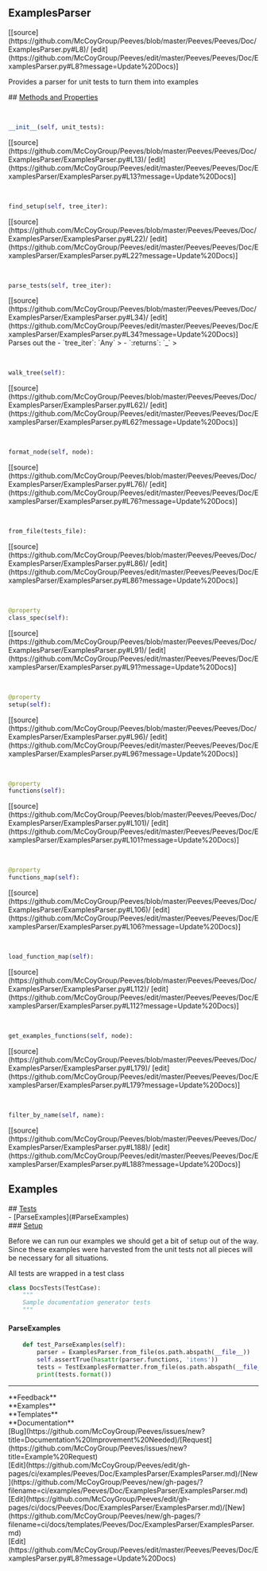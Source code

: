 ## <a id="Peeves.Peeves.Doc.ExamplesParser.ExamplesParser">ExamplesParser</a> 

<div class="docs-source-link" markdown="1">
[[source](https://github.com/McCoyGroup/Peeves/blob/master/Peeves/Peeves/Doc/ExamplesParser.py#L8)/
[edit](https://github.com/McCoyGroup/Peeves/edit/master/Peeves/Peeves/Doc/ExamplesParser.py#L8?message=Update%20Docs)]
</div>

Provides a parser for unit tests to turn them into examples







<div class="collapsible-section">
 <div class="collapsible-section collapsible-section-header" markdown="1">
## <a class="collapse-link" data-toggle="collapse" href="#methods" markdown="1"> Methods and Properties</a> <a class="float-right" data-toggle="collapse" href="#methods"><i class="fa fa-chevron-down"></i></a>
 </div>
 <div class="collapsible-section collapsible-section-body collapse show" id="methods" markdown="1">
 
<a id="Peeves.Peeves.Doc.ExamplesParser.ExamplesParser.__init__" class="docs-object-method">&nbsp;</a> 
```python
__init__(self, unit_tests): 
```
<div class="docs-source-link" markdown="1">
[[source](https://github.com/McCoyGroup/Peeves/blob/master/Peeves/Peeves/Doc/ExamplesParser/ExamplesParser.py#L13)/
[edit](https://github.com/McCoyGroup/Peeves/edit/master/Peeves/Peeves/Doc/ExamplesParser/ExamplesParser.py#L13?message=Update%20Docs)]
</div>


<a id="Peeves.Peeves.Doc.ExamplesParser.ExamplesParser.find_setup" class="docs-object-method">&nbsp;</a> 
```python
find_setup(self, tree_iter): 
```
<div class="docs-source-link" markdown="1">
[[source](https://github.com/McCoyGroup/Peeves/blob/master/Peeves/Peeves/Doc/ExamplesParser/ExamplesParser.py#L22)/
[edit](https://github.com/McCoyGroup/Peeves/edit/master/Peeves/Peeves/Doc/ExamplesParser/ExamplesParser.py#L22?message=Update%20Docs)]
</div>


<a id="Peeves.Peeves.Doc.ExamplesParser.ExamplesParser.parse_tests" class="docs-object-method">&nbsp;</a> 
```python
parse_tests(self, tree_iter): 
```
<div class="docs-source-link" markdown="1">
[[source](https://github.com/McCoyGroup/Peeves/blob/master/Peeves/Peeves/Doc/ExamplesParser/ExamplesParser.py#L34)/
[edit](https://github.com/McCoyGroup/Peeves/edit/master/Peeves/Peeves/Doc/ExamplesParser/ExamplesParser.py#L34?message=Update%20Docs)]
</div>
Parses out the
  - `tree_iter`: `Any`
    > 
  - `:returns`: `_`
    >


<a id="Peeves.Peeves.Doc.ExamplesParser.ExamplesParser.walk_tree" class="docs-object-method">&nbsp;</a> 
```python
walk_tree(self): 
```
<div class="docs-source-link" markdown="1">
[[source](https://github.com/McCoyGroup/Peeves/blob/master/Peeves/Peeves/Doc/ExamplesParser/ExamplesParser.py#L62)/
[edit](https://github.com/McCoyGroup/Peeves/edit/master/Peeves/Peeves/Doc/ExamplesParser/ExamplesParser.py#L62?message=Update%20Docs)]
</div>


<a id="Peeves.Peeves.Doc.ExamplesParser.ExamplesParser.format_node" class="docs-object-method">&nbsp;</a> 
```python
format_node(self, node): 
```
<div class="docs-source-link" markdown="1">
[[source](https://github.com/McCoyGroup/Peeves/blob/master/Peeves/Peeves/Doc/ExamplesParser/ExamplesParser.py#L76)/
[edit](https://github.com/McCoyGroup/Peeves/edit/master/Peeves/Peeves/Doc/ExamplesParser/ExamplesParser.py#L76?message=Update%20Docs)]
</div>


<a id="Peeves.Peeves.Doc.ExamplesParser.ExamplesParser.from_file" class="docs-object-method">&nbsp;</a> 
```python
from_file(tests_file): 
```
<div class="docs-source-link" markdown="1">
[[source](https://github.com/McCoyGroup/Peeves/blob/master/Peeves/Peeves/Doc/ExamplesParser/ExamplesParser.py#L86)/
[edit](https://github.com/McCoyGroup/Peeves/edit/master/Peeves/Peeves/Doc/ExamplesParser/ExamplesParser.py#L86?message=Update%20Docs)]
</div>


<a id="Peeves.Peeves.Doc.ExamplesParser.ExamplesParser.class_spec" class="docs-object-method">&nbsp;</a> 
```python
@property
class_spec(self): 
```
<div class="docs-source-link" markdown="1">
[[source](https://github.com/McCoyGroup/Peeves/blob/master/Peeves/Peeves/Doc/ExamplesParser/ExamplesParser.py#L91)/
[edit](https://github.com/McCoyGroup/Peeves/edit/master/Peeves/Peeves/Doc/ExamplesParser/ExamplesParser.py#L91?message=Update%20Docs)]
</div>


<a id="Peeves.Peeves.Doc.ExamplesParser.ExamplesParser.setup" class="docs-object-method">&nbsp;</a> 
```python
@property
setup(self): 
```
<div class="docs-source-link" markdown="1">
[[source](https://github.com/McCoyGroup/Peeves/blob/master/Peeves/Peeves/Doc/ExamplesParser/ExamplesParser.py#L96)/
[edit](https://github.com/McCoyGroup/Peeves/edit/master/Peeves/Peeves/Doc/ExamplesParser/ExamplesParser.py#L96?message=Update%20Docs)]
</div>


<a id="Peeves.Peeves.Doc.ExamplesParser.ExamplesParser.functions" class="docs-object-method">&nbsp;</a> 
```python
@property
functions(self): 
```
<div class="docs-source-link" markdown="1">
[[source](https://github.com/McCoyGroup/Peeves/blob/master/Peeves/Peeves/Doc/ExamplesParser/ExamplesParser.py#L101)/
[edit](https://github.com/McCoyGroup/Peeves/edit/master/Peeves/Peeves/Doc/ExamplesParser/ExamplesParser.py#L101?message=Update%20Docs)]
</div>


<a id="Peeves.Peeves.Doc.ExamplesParser.ExamplesParser.functions_map" class="docs-object-method">&nbsp;</a> 
```python
@property
functions_map(self): 
```
<div class="docs-source-link" markdown="1">
[[source](https://github.com/McCoyGroup/Peeves/blob/master/Peeves/Peeves/Doc/ExamplesParser/ExamplesParser.py#L106)/
[edit](https://github.com/McCoyGroup/Peeves/edit/master/Peeves/Peeves/Doc/ExamplesParser/ExamplesParser.py#L106?message=Update%20Docs)]
</div>


<a id="Peeves.Peeves.Doc.ExamplesParser.ExamplesParser.load_function_map" class="docs-object-method">&nbsp;</a> 
```python
load_function_map(self): 
```
<div class="docs-source-link" markdown="1">
[[source](https://github.com/McCoyGroup/Peeves/blob/master/Peeves/Peeves/Doc/ExamplesParser/ExamplesParser.py#L112)/
[edit](https://github.com/McCoyGroup/Peeves/edit/master/Peeves/Peeves/Doc/ExamplesParser/ExamplesParser.py#L112?message=Update%20Docs)]
</div>


<a id="Peeves.Peeves.Doc.ExamplesParser.ExamplesParser.get_examples_functions" class="docs-object-method">&nbsp;</a> 
```python
get_examples_functions(self, node): 
```
<div class="docs-source-link" markdown="1">
[[source](https://github.com/McCoyGroup/Peeves/blob/master/Peeves/Peeves/Doc/ExamplesParser/ExamplesParser.py#L179)/
[edit](https://github.com/McCoyGroup/Peeves/edit/master/Peeves/Peeves/Doc/ExamplesParser/ExamplesParser.py#L179?message=Update%20Docs)]
</div>


<a id="Peeves.Peeves.Doc.ExamplesParser.ExamplesParser.filter_by_name" class="docs-object-method">&nbsp;</a> 
```python
filter_by_name(self, name): 
```
<div class="docs-source-link" markdown="1">
[[source](https://github.com/McCoyGroup/Peeves/blob/master/Peeves/Peeves/Doc/ExamplesParser/ExamplesParser.py#L188)/
[edit](https://github.com/McCoyGroup/Peeves/edit/master/Peeves/Peeves/Doc/ExamplesParser/ExamplesParser.py#L188?message=Update%20Docs)]
</div>
 </div>
</div>




## Examples













<div class="collapsible-section">
 <div class="collapsible-section collapsible-section-header" markdown="1">
## <a class="collapse-link" data-toggle="collapse" href="#Tests-d4071f" markdown="1"> Tests</a> <a class="float-right" data-toggle="collapse" href="#Tests-d4071f"><i class="fa fa-chevron-down"></i></a>
 </div>
 <div class="collapsible-section collapsible-section-body collapse show" id="Tests-d4071f" markdown="1">
 - [ParseExamples](#ParseExamples)

<div class="collapsible-section">
 <div class="collapsible-section collapsible-section-header" markdown="1">
### <a class="collapse-link" data-toggle="collapse" href="#Setup-7387c6" markdown="1"> Setup</a> <a class="float-right" data-toggle="collapse" href="#Setup-7387c6"><i class="fa fa-chevron-down"></i></a>
 </div>
 <div class="collapsible-section collapsible-section-body collapse show" id="Setup-7387c6" markdown="1">
 
Before we can run our examples we should get a bit of setup out of the way.
Since these examples were harvested from the unit tests not all pieces
will be necessary for all situations.

All tests are wrapped in a test class
```python
class DocsTests(TestCase):
    """
    Sample documentation generator tests
    """
```

 </div>
</div>

#### <a name="ParseExamples">ParseExamples</a>
```python
    def test_ParseExamples(self):
        parser = ExamplesParser.from_file(os.path.abspath(__file__))
        self.assertTrue(hasattr(parser.functions, 'items'))
        tests = TestExamplesFormatter.from_file(os.path.abspath(__file__))
        print(tests.format())
```

 </div>
</div>






---


<div markdown="1" class="text-secondary">
<div class="container">
  <div class="row">
   <div class="col" markdown="1">
**Feedback**   
</div>
   <div class="col" markdown="1">
**Examples**   
</div>
   <div class="col" markdown="1">
**Templates**   
</div>
   <div class="col" markdown="1">
**Documentation**   
</div>
   <div class="col" markdown="1">
   
</div>
   <div class="col" markdown="1">
   
</div>
   <div class="col" markdown="1">
   
</div>
</div>
  <div class="row">
   <div class="col" markdown="1">
[Bug](https://github.com/McCoyGroup/Peeves/issues/new?title=Documentation%20Improvement%20Needed)/[Request](https://github.com/McCoyGroup/Peeves/issues/new?title=Example%20Request)   
</div>
   <div class="col" markdown="1">
[Edit](https://github.com/McCoyGroup/Peeves/edit/gh-pages/ci/examples/Peeves/Doc/ExamplesParser/ExamplesParser.md)/[New](https://github.com/McCoyGroup/Peeves/new/gh-pages/?filename=ci/examples/Peeves/Doc/ExamplesParser/ExamplesParser.md)   
</div>
   <div class="col" markdown="1">
[Edit](https://github.com/McCoyGroup/Peeves/edit/gh-pages/ci/docs/Peeves/Doc/ExamplesParser/ExamplesParser.md)/[New](https://github.com/McCoyGroup/Peeves/new/gh-pages/?filename=ci/docs/templates/Peeves/Doc/ExamplesParser/ExamplesParser.md)   
</div>
   <div class="col" markdown="1">
[Edit](https://github.com/McCoyGroup/Peeves/edit/master/Peeves/Peeves/Doc/ExamplesParser.py#L8?message=Update%20Docs)   
</div>
   <div class="col" markdown="1">
   
</div>
   <div class="col" markdown="1">
   
</div>
   <div class="col" markdown="1">
   
</div>
</div>
</div>
</div>